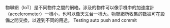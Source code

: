 物聯網（IoT）是不同物件之間的網絡。涉及的物件可以像手機中的加速度計（accelerometer）一樣小，也可以像天文台一樣大。物聯網所收集的數據可在設備之間交換，以達到不同的用途。
Testing auto push and commit


